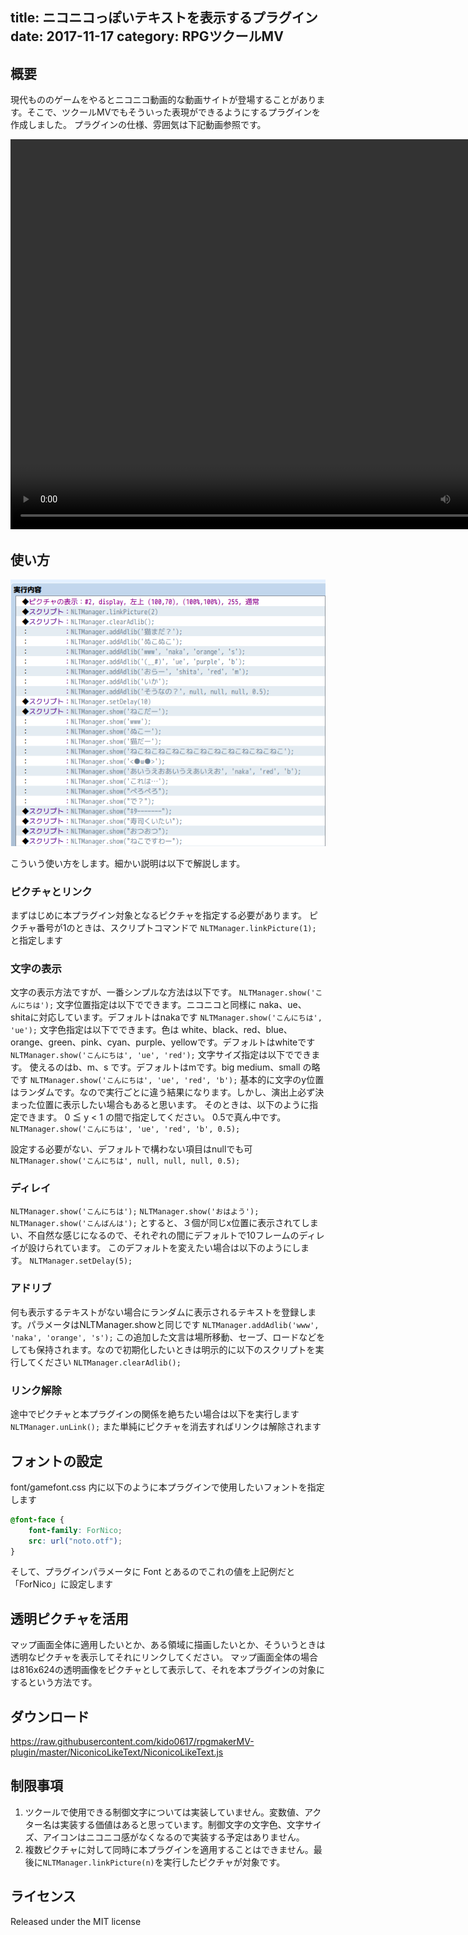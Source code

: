 title: ニコニコっぽいテキストを表示するプラグイン
date: 2017-11-17
category: RPGツクールMV
---

## 概要

現代もののゲームをやるとニコニコ動画的な動画サイトが登場することがあります。そこで、ツクールMVでもそういった表現ができるようにするプラグインを作成しました。
プラグインの仕様、雰囲気は下記動画参照です。

<video src="/img/2017-11-17-niconico-like-text/nlt.mp4" width="816" height="624" controls></video>

## 使い方

![イメージ図](/img/2017-11-17-niconico-like-text/image.png)

こういう使い方をします。細かい説明は以下で解説します。


### ピクチャとリンク

まずはじめに本プラグイン対象となるピクチャを指定する必要があります。
ピクチャ番号が1のときは、スクリプトコマンドで `NLTManager.linkPicture(1);` と指定します

### 文字の表示

文字の表示方法ですが、一番シンプルな方法は以下です。
`NLTManager.show('こんにちは');`
文字位置指定は以下でできます。ニコニコと同様に naka、ue、shitaに対応しています。デフォルトはnakaです
`NLTManager.show('こんにちは', 'ue');`
文字色指定は以下でできます。色は white、black、red、blue、orange、green、pink、cyan、purple、yellowです。デフォルトはwhiteです
`NLTManager.show('こんにちは', 'ue', 'red');`
文字サイズ指定は以下でできます。 使えるのはb、m、s です。デフォルトはmです。big medium、small の略です
`NLTManager.show('こんにちは', 'ue', 'red', 'b');`
基本的に文字のy位置はランダムです。なので実行ごとに違う結果になります。しかし、演出上必ず決まった位置に表示したい場合もあると思います。
そのときは、以下のように指定できます。 0 ≦ y < 1 の間で指定してください。 0.5で真ん中です。
`NLTManager.show('こんにちは', 'ue', 'red', 'b', 0.5);`

設定する必要がない、デフォルトで構わない項目はnullでも可
`NLTManager.show('こんにちは', null, null, null, 0.5);`

### ディレイ

`NLTManager.show('こんにちは');`
`NLTManager.show('おはよう');`
`NLTManager.show('こんばんは');`
とすると、３個が同じx位置に表示されてしまい、不自然な感じになるので、それぞれの間にデフォルトで10フレームのディレイが設けられています。
このデフォルトを変えたい場合は以下のようにします。
`NLTManager.setDelay(5);`

### アドリブ

何も表示するテキストがない場合にランダムに表示されるテキストを登録します。パラメータはNLTManager.showと同じです
`NLTManager.addAdlib('www', 'naka', 'orange', 's');`
この追加した文言は場所移動、セーブ、ロードなどをしても保持されます。なので初期化したいときは明示的に以下のスクリプトを実行してください
`NLTManager.clearAdlib();`

### リンク解除

途中でピクチャと本プラグインの関係を絶ちたい場合は以下を実行します
`NLTManager.unLink();`
また単純にピクチャを消去すればリンクは解除されます

## フォントの設定

font/gamefont.css 内に以下のように本プラグインで使用したいフォントを指定します

```css
@font-face {
    font-family: ForNico;
    src: url("noto.otf");
}
```

そして、プラグインパラメータに Font とあるのでこれの値を上記例だと「ForNico」に設定します

## 透明ピクチャを活用

マップ画面全体に適用したいとか、ある領域に描画したいとか、そういうときは透明なピクチャを表示してそれにリンクしてください。
マップ画面全体の場合は816x624の透明画像をピクチャとして表示して、それを本プラグインの対象にするという方法です。

## ダウンロード

<https://raw.githubusercontent.com/kido0617/rpgmakerMV-plugin/master/NiconicoLikeText/NiconicoLikeText.js>

## 制限事項

1. ツクールで使用できる制御文字については実装していません。変数値、アクター名は実装する価値はあると思っています。制御文字の文字色、文字サイズ、アイコンはニコニコ感がなくなるので実装する予定はありません。
2. 複数ピクチャに対して同時に本プラグインを適用することはできません。最後に`NLTManager.linkPicture(n)`を実行したピクチャが対象です。


## ライセンス

Released under the MIT license